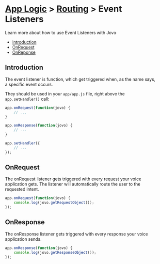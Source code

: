 # [App Logic](../) > [Routing](./README.md) > Event Listeners

Learn more about how to use Event Listeners with Jovo

* [Introduction](#introduction)
* [OnRequest](#onrequest)
* [OnReponse](#onresponse)

## Introduction

The event listener is function, which get triggered when, as the name says, a specific event occurs.

They should be used in your `app/app.js` file, right above the `app.setHandler()` call:
```javascript
app.onRequest(function(jovo) {
    // ...
}

app.onResponse(function(jovo) {
    // ...
}

app.setHandler({
    // ...
});
```

## OnRequest

The onRequest listener gets triggered with every request your voice application gets. The listener will automatically route the user to the requested intent.

```javascript
app.onRequest(function(jovo) {
    console.log(jovo.getRequestObject());
});
```

## OnResponse

The onResponse listener gets triggered with every response your voice application sends.

```javascript
app.onResponse(function(jovo) {
    console.log(jovo.getResponseObject());
});
```

<!--[metadata]: {"title": "Event Listeners", 
                "description": "Find out how to build voice app logic with the Jovo Framework",
                "activeSections": ["logic", "routing", "eventlisteners"],
                "expandedSections": "logic",
                "inSections": "logic",
                "breadCrumbs": {"Docs": "framework/docs",
                                "App Logic": ""
                                },
		"commentsID": "framework/docs/event-listeners"
                }-->
